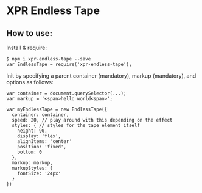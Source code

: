 # XPR Endless Tape

## How to use:

Install & require:

```
$ npm i xpr-endless-tape --save
var EndlessTape = require('xpr-endless-tape');
```

Init by specifying a parent container (mandatory), markup (mandatory), and options as follows:
```
var container = document.querySelector(...);
var markup = '<span>hello world<span>';

var myEndlessTape = new EndlessTape({
  container: container,
  speed: 20, // play around with this depending on the effect
  styles: { // styles for the tape element itself
    height: 90,
    display: 'flex',
    alignItems: 'center'
    position: 'fixed',
    bottom: 0
  },
  markup: markup,
  markupStyles: {
    fontSize: '24px'
  }
})
```
